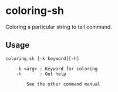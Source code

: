 # coloring-sh
Coloring a particular string to tail command.

## Usage

    coloring.sh [-k keyword][-h]
    
        -k <arg> : Keyword for coloring
        -h       : Get help

            See the other command manual
